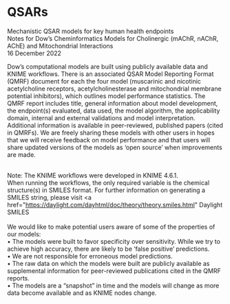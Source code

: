 # QSARs
Mechanistic QSAR models for key human health endpoints<br>
Notes for Dow’s Cheminformatics Models for Cholinergic (mAChR, nAChR, AChE) and Mitochondrial Interactions<br>
16 December 2022

Dow’s computational models are built using publicly available data and KNIME workflows.  There is an associated QSAR Model Reporting Format (QMRF) document for each the four model (muscarinic and nicotinic acetylcholine receptors, acetylcholinesterase and mitochondrial membrane potential inhibitors), which outlines model performance statistics.  The QMRF report includes title, general information about model development, the endpoint(s) evaluated, data used, the model algorithm, the applicability domain, internal and external validations and model interpretation.  Additional information is available in peer-reviewed, published papers (cited in QMRFs).  We are freely sharing these models with other users in hopes that we will receive feedback on model performance and that users will share updated versions of the models as ‘open source’ when improvements are made. <br><br>

Note: The KNIME workflows were developed in KNIME 4.6.1.<br>When running the workflows, the only required variable is the chemical structure(s) in SMILES format. For further information on generating a SMILES string, please visit <a href="https://daylight.com/dayhtml/doc/theory/theory.smiles.html" Daylight SMILES</a> <br><br>
We would like to make potential users aware of some of the properties of our models:<br>
  •	The models were built to favor specificity over sensitivity.  While we try to achieve high accuracy, there are likely to be ‘false positive’ predictions.<br>
  •	We are not responsible for erroneous model predictions.<br>
  •	The raw data on which the models were built are publicly available as supplemental information for peer-reviewed publications cited in the QMRF reports.<br>
  •	The models are a “snapshot” in time and the models will change as more data become available and as KNIME nodes change.
